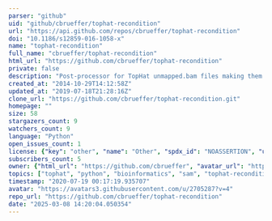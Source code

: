 ```yaml
---
parser: "github"
uid: "github/cbrueffer/tophat-recondition"
url: "https://api.github.com/repos/cbrueffer/tophat-recondition"
doi: "10.1186/s12859-016-1058-x"
name: "tophat-recondition"
full_name: "cbrueffer/tophat-recondition"
html_url: "https://github.com/cbrueffer/tophat-recondition"
private: false
description: "Post-processor for TopHat unmapped.bam files making them useable by downstream software."
created_at: "2014-10-29T14:12:58Z"
updated_at: "2019-07-18T21:28:16Z"
clone_url: "https://github.com/cbrueffer/tophat-recondition.git"
homepage: ""
size: 58
stargazers_count: 9
watchers_count: 9
language: "Python"
open_issues_count: 1
license: {"key": "other", "name": "Other", "spdx_id": "NOASSERTION", "url": null, "node_id": "MDc6TGljZW5zZTA="}
subscribers_count: 5
owner: {"html_url": "https://github.com/cbrueffer", "avatar_url": "https://avatars3.githubusercontent.com/u/2705287?v=4", "login": "cbrueffer", "type": "User"}
topics: ["tophat", "python", "bioinformatics", "sam", "tophat-recondition", "ngs"]
timestamp: "2020-07-19 00:17:19.935707"
avatar: "https://avatars3.githubusercontent.com/u/2705287?v=4"
repo_url: "https://github.com/cbrueffer/tophat-recondition"
date: "2025-03-08 14:20:04.050354"
---
```

